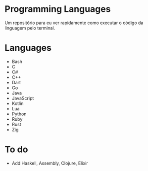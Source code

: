 # Programming Languages
Um repositório para eu ver rapidamente como executar o código da linguagem pelo terminal.  

# Languages
* Bash
* C
* C#
* C++
* Dart
* Go
* Java
* JavaScript
* Kotlin
* Lua
* Python
* Ruby
* Rust
* Zig

# To do
* Add Haskell, Assembly, Clojure, Elixir
